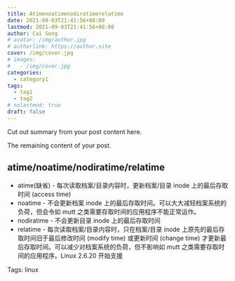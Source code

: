 ```yaml
---
title: Atimenoatimenodiratimerelatime
date: 2021-09-03T21:41:56+08:00
lastmod: 2021-09-03T21:41:56+08:00
author: Cai Song
# avatar: /img/author.jpg
# authorlink: https://author.site
cover: /img/cover.jpg
# images:
#   - /img/cover.jpg
categories:
  - category1
tags:
  - tag1
  - tag2
# nolastmod: true
draft: false
---
```


Cut out summary from your post content here.

<!--more-->

The remaining content of your post.
## atime/noatime/nodiratime/relatime
- atime(缺省) - 每次读取档案/目录内容时，更新档案/目录 inode 上的最后存取时间 (access time)
- noatime - 不会更新档案 inode 上的最后存取时间。可以大大减轻档案系统的负荷，但会令如 mutt 之类需要存取时间的应用程序不能正常运作。
- nodiratime - 不会更新目录 inode 上的最后存取时间
- relatime - 每次读取档案/目录内容时，只在档案/目录 inode 上原先的最后存取时间旧于最后修改时间 (modify time) 或更新时间 (change time) 才更新最后存取时间。可以减少对档案系统的负荷，但不影响如 mutt 之类需要存取时间的应用程序。Linux 2.6.20 开始支援


Tags:
  linux